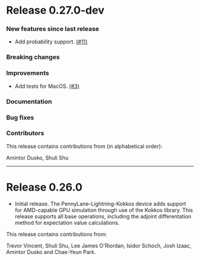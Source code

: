 # Release 0.27.0-dev

### New features since last release
 * Add probability support.
 [(#11)](https://github.com/PennyLaneAI/pennylane-lightning-kokkos/pull/11)
 
### Breaking changes

### Improvements
 * Add tests for MacOS.
  [(#3)](https://github.com/PennyLaneAI/pennylane-lightning-kokkos/pull/3)

### Documentation

### Bug fixes

### Contributors

This release contains contributions from (in alphabetical order):

Amintor Dusko, Shuli Shu

---
# Release 0.26.0

 * Initial release. The PennyLane-Lightning-Kokkos device adds support for AMD-capable GPU simulation through use of the Kokkos library.
This release supports all base operations, including the adjoint differentation method for expectation value calculations.

This release contains contributions from:

Trevor Vincent, Shuli Shu, Lee James O'Riordan, Isidor Schoch, Josh Izaac, Amintor Dusko and Chae-Yeun Park.
